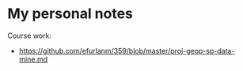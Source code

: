 # My personal notes

Course work:

- https://github.com/efurlanm/359/blob/master/proj-geop-sp-data-mine.md
